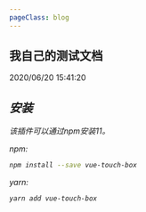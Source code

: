 ```yaml
---
pageClass: blog
---
```


## 我自己的测试文档
<p class="date">2020/06/20 15:41:20 
<span id="/blog/js/videoImg.html" class="leancloud_visitors">
    <i class="shni shn-eye-fill" />
    <i class="leancloud-visitors-count"></i>
</span>
</p>

## 安装

该插件可以通过npm安装11。

npm:
```bash
npm install --save vue-touch-box
```

yarn:
```bash
yarn add vue-touch-box
```

<base-valine />
<el-backtop :visibility-height="0"></el-backtop>
